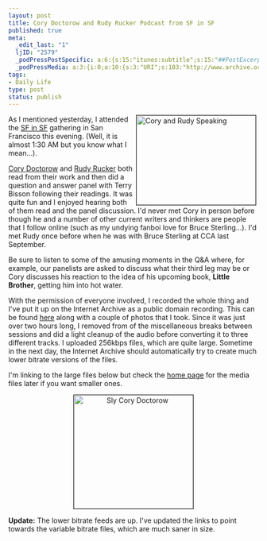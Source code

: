 ```yaml
--- 
layout: post
title: Cory Doctorow and Rudy Rucker Podcast from SF in SF
published: true
meta: 
  _edit_last: "1"
  ljID: "2579"
  _podPressPostSpecific: a:6:{s:15:"itunes:subtitle";s:15:"##PostExcerpt##";s:14:"itunes:summary";s:15:"##PostExcerpt##";s:15:"itunes:keywords";s:17:"##WordPressCats##";s:13:"itunes:author";s:10:"##Global##";s:15:"itunes:explicit";s:2:"No";s:12:"itunes:block";s:2:"No";}
  _podPressMedia: a:3:{i:0;a:10:{s:3:"URI";s:103:"http://www.archive.org/download/SFinSF_Cory_Doctorow_and_Rudy_Rucker/SFinSF_1_Cory_Doctorow_256_vbr.mp3";s:5:"title";s:21:"Cory Doctorow Reading";s:4:"type";s:9:"audio_mp3";s:4:"size";s:8:"36768876";s:8:"duration";s:12:"DETECTING...";s:12:"previewImage";s:81:"http://www.arcanology.com/wp-content/plugins/podpress//images/vpreview_center.png";s:10:"dimensionW";s:3:"320";s:10:"dimensionH";s:3:"240";s:3:"rss";s:2:"on";s:4:"atom";s:2:"on";}i:1;a:9:{s:3:"URI";s:101:"http://www.archive.org/download/SFinSF_Cory_Doctorow_and_Rudy_Rucker/SFinSF_2_Rudy_Rucker_256_vbr.mp3";s:5:"title";s:19:"Rudy Rucker Reading";s:4:"type";s:9:"audio_mp3";s:4:"size";s:8:"39440941";s:8:"duration";s:7:"UNKNOWN";s:12:"previewImage";s:81:"http://www.arcanology.com/wp-content/plugins/podpress//images/vpreview_center.png";s:10:"dimensionW";s:3:"320";s:10:"dimensionH";s:3:"240";s:4:"atom";s:2:"on";}i:2;a:9:{s:3:"URI";s:109:"http://www.archive.org/download/SFinSF_Cory_Doctorow_and_Rudy_Rucker/SFinSF_3_Q-A_Doctorow_Rucker_256_vbr.mp3";s:5:"title";s:53:"Q&A with Cory Doctorow, Rudy Rucker, and Terry Bisson";s:4:"type";s:9:"audio_mp3";s:4:"size";s:8:"51682564";s:8:"duration";s:0:"";s:12:"previewImage";s:81:"http://www.arcanology.com/wp-content/plugins/podpress//images/vpreview_center.png";s:10:"dimensionW";s:3:"320";s:10:"dimensionH";s:3:"240";s:4:"atom";s:2:"on";}}
tags: 
- Daily Life
type: post
status: publish
---
```

<a href="http://www.flickr.com/photos/albill/501726126/"><img src="http://farm1.static.flickr.com/215/501726126_2b9df05062_m.jpg" alt="Cory and Rudy Speaking" align="right" border="1" height="180" hspace="5" width="240" /></a>As I mentioned yesterday, I attended the <a href="http://www.sfinsf.org/">SF in SF</a> gathering in San Francisco this evening. (Well, it is almost 1:30 AM but you know what I mean...).

<a href="http://www.craphound.com/">Cory Doctorow</a> and <a href="http://www.rudyrucker.com">Rudy Rucker</a> both read from their work and then did a question and answer panel with Terry Bisson following their readings. It was quite fun and I enjoyed hearing both of them read and the panel discussion. I'd never met Cory in person before though he and a number of other current writers and thinkers are people that I follow online (such as my undying fanboi love for Bruce Sterling...). I'd met Rudy once before when he was with Bruce Sterling at CCA last September.

Be sure to listen to some of the amusing moments in the Q&amp;A where, for example, our panelists are asked to discuss what their third leg may be or Cory discusses his reaction to the idea of his upcoming book, <strong>Little Brother</strong>, getting him into hot water.

With the permission of everyone involved, I recorded the whole thing and I've put it up on the Internet Archive as a public domain recording. This can be found <a href="http://www.archive.org/details/SFinSF_Cory_Doctorow_and_Rudy_Rucker">here</a> along with a couple of photos that I took. Since it was just over two hours long, I removed from of the miscellaneous breaks between sessions and did a light cleanup of the audio before converting it to three different tracks. I uploaded 256kbps files, which are quite large. Sometime in the next day, the Internet Archive should automatically try to create much lower bitrate versions of the files.

I'm linking to the large files below but check the <a href="http://www.archive.org/details/SFinSF_Cory_Doctorow_and_Rudy_Rucker">home page</a> for the media files later if you want smaller ones.
<p align="center"><a href="http://www.flickr.com/photos/albill/501770335/"><img src="http://farm1.static.flickr.com/206/501770335_da9b347d3d_m.jpg" alt="Sly Cory Doctorow" border="1" height="229" width="240" /></a></p>
<strong>Update:</strong> The lower bitrate feeds are up. I've updated the links to point towards the variable bitrate files, which are much saner in size.

